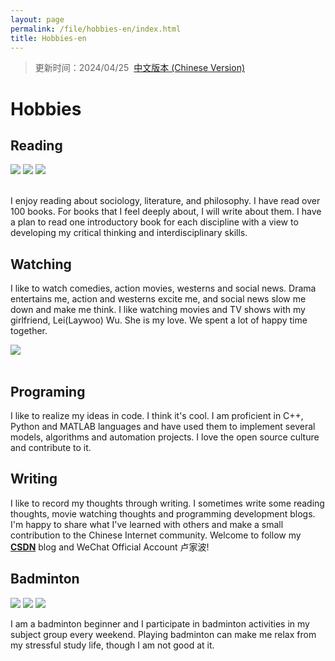```yaml
---
layout: page
permalink: /file/hobbies-en/index.html
title: Hobbies-en
---
```


> 更新时间：2024/04/25&nbsp;  [中文版本 (Chinese Version)](https://lujiabo98.github.io/hobbies/)

# Hobbies

## Reading

<div class="third">
<img src="https://lujiabo98.github.io/images/hobbies/book1.jpg">
<img src="https://lujiabo98.github.io/images/hobbies/book2.jpg">
<img src="https://lujiabo98.github.io/images/hobbies/book3.jpg">
</div>


<br>I enjoy reading about sociology, literature, and philosophy. I have read over 100 books. For books that I feel deeply about, I will write about them. I have a plan to read one introductory book for each discipline with a view to developing my critical thinking and interdisciplinary skills.

## Watching

I like to watch comedies, action movies, westerns and social news. Drama entertains me, action and westerns excite me, and social news slow me down and make me think. I like watching movies and TV shows with my girlfriend, Lei(Laywoo) Wu. She is my love. We spent a lot of happy time together.

<div>
<img src="https://lujiabo98.github.io/images/Laywoo.jpg">
</div>


<br>

## Programing

I like to realize my ideas in code. I think it's cool. I am proficient in C++, Python and MATLAB languages and have used them to implement several models, algorithms and automation projects. I love the open source culture and contribute to it.

## Writing

I like to record my thoughts through writing. I sometimes write some reading thoughts, movie watching thoughts and programming development blogs. I'm happy to share what I've learned with others and make a small contribution to the Chinese Internet community.  Welcome to follow my [**CSDN**](https://blog.csdn.net/weixin_43012724?type=blog) blog and WeChat Official Account 卢家波!

## Badminton

<div class="third">
<img src="https://lujiabo98.github.io/images/hobbies/badminton1.jpg">
<img src="https://lujiabo98.github.io/images/hobbies/badminton2.jpg">
<img src="https://lujiabo98.github.io/images/hobbies/badminton3.jpg">
</div>

I am a badminton beginner and I participate in badminton activities in my subject group every weekend. Playing badminton can make me relax from my stressful study life, though I am not good at it.



